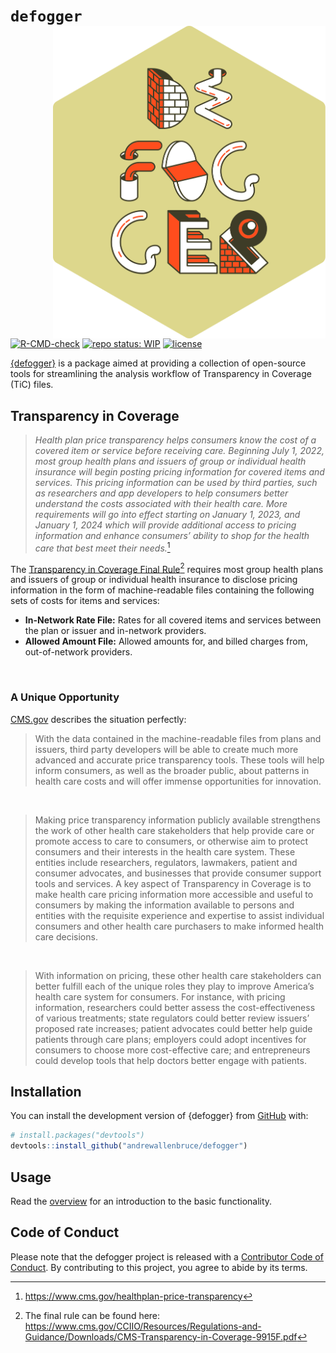 
<!-- README.md is generated from README.Rmd. Please edit that file -->

# `defogger` <a href="https://andrewallenbruce.github.io/defogger/"><img src="man/figures/logo.svg" align="right" height="500"/></a>

<!-- badges: start -->

[![R-CMD-check](https://github.com/andrewallenbruce/defogger/actions/workflows/R-CMD-check.yaml/badge.svg)](https://github.com/andrewallenbruce/defogger/actions/workflows/R-CMD-check.yaml)
[![repo status:
WIP](https://www.repostatus.org/badges/latest/wip.svg)](https://www.repostatus.org/#wip)
[![license](https://img.shields.io/github/license/mashape/apistatus.svg)](https://choosealicense.com/licenses/mit/)

<!-- badges: end -->

[{defogger}](https://github.com/andrewallenbruce/defogger/) is a package
aimed at providing a collection of open-source tools for streamlining
the analysis workflow of Transparency in Coverage (TiC) files.

## Transparency in Coverage

> *Health plan price transparency helps consumers know the cost of a
> covered item or service before receiving care. Beginning July 1, 2022,
> most group health plans and issuers of group or individual health
> insurance will begin posting pricing information for covered items and
> services. This pricing information can be used by third parties, such
> as researchers and app developers to help consumers better understand
> the costs associated with their health care. More requirements will go
> into effect starting on January 1, 2023, and January 1, 2024 which
> will provide additional access to pricing information and enhance
> consumers’ ability to shop for the health care that best meet their
> needs.*[^1]

The [Transparency in Coverage Final
Rule](https://www.cms.gov/newsroom/fact-sheets/transparency-coverage-final-rule-fact-sheet-cms-9915-f)[^2]
requires most group health plans and issuers of group or individual
health insurance to disclose pricing information in the form of
machine-readable files containing the following sets of costs for items
and services:

-   **In-Network Rate File:** Rates for all covered items and services
    between the plan or issuer and in-network providers.
-   **Allowed Amount File:** Allowed amounts for, and billed charges
    from, out-of-network providers.

<br>

### A Unique Opportunity

[CMS.gov](https://www.cms.gov/) describes the situation perfectly:

> With the data contained in the machine-readable files from plans and
> issuers, third party developers will be able to create much more
> advanced and accurate price transparency tools. These tools will help
> inform consumers, as well as the broader public, about patterns in
> health care costs and will offer immense opportunities for innovation.

<br>

> Making price transparency information publicly available strengthens
> the work of other health care stakeholders that help provide care or
> promote access to care to consumers, or otherwise aim to protect
> consumers and their interests in the health care system. These
> entities include researchers, regulators, lawmakers, patient and
> consumer advocates, and businesses that provide consumer support tools
> and services. A key aspect of Transparency in Coverage is to make
> health care pricing information more accessible and useful to
> consumers by making the information available to persons and entities
> with the requisite experience and expertise to assist individual
> consumers and other health care purchasers to make informed health
> care decisions.

<br>

> With information on pricing, these other health care stakeholders can
> better fulfill each of the unique roles they play to improve America’s
> health care system for consumers. For instance, with pricing
> information, researchers could better assess the cost-effectiveness of
> various treatments; state regulators could better review issuers’
> proposed rate increases; patient advocates could better help guide
> patients through care plans; employers could adopt incentives for
> consumers to choose more cost-effective care; and entrepreneurs could
> develop tools that help doctors better engage with patients.

## Installation

You can install the development version of {defogger} from
[GitHub](https://github.com/) with:

``` r
# install.packages("devtools")
devtools::install_github("andrewallenbruce/defogger")
```

## Usage

Read the [overview](articles/defogger.html) for an introduction to the
basic functionality.

## Code of Conduct

Please note that the defogger project is released with a [Contributor
Code of
Conduct](https://andrewallenbruce.github.io/defogger/CODE_OF_CONDUCT.html).
By contributing to this project, you agree to abide by its terms.

[^1]: <https://www.cms.gov/healthplan-price-transparency>

[^2]: The final rule can be found here:
    <https://www.cms.gov/CCIIO/Resources/Regulations-and-Guidance/Downloads/CMS-Transparency-in-Coverage-9915F.pdf>
